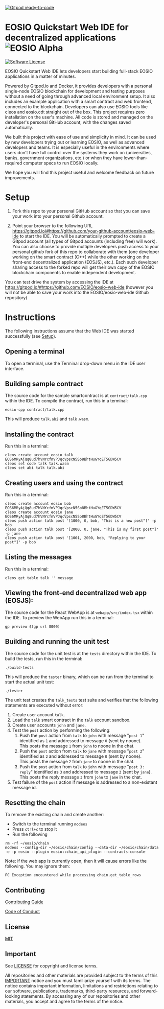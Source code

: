 [![Gitpod ready-to-code](https://img.shields.io/badge/Gitpod-ready--to--code-blue?logo=gitpod)](https://gitpod.io/#https://github.com/EOSIO/eosio-web-ide)

# EOSIO Quickstart Web IDE for decentralized applications ![EOSIO Alpha](https://img.shields.io/badge/EOSIO-Alpha-blue.svg)

[![Software License](https://img.shields.io/badge/license-MIT-lightgrey.svg)](./LICENSE)

EOSIO Quickstart Web IDE lets developers start building full-stack EOSIO applications in a matter of minutes. 

Powered by Gitpod.io and Docker, it provides developers with a personal single-node EOSIO blockchain for development and testing purposes without a need of going through advanced local environment setup. It also includes an example application with a smart contract and web frontend, connected to the blockchain. Developers can also use EOSIO tools like cleos and  eosio.cdt straight out of the box. This project requires zero installation on the user's machine. All code is stored and managed on the developer's personal GitHub account, with the changes saved automatically.

We built this project with ease of use and simplicity in mind. It can be used by new developers trying out or learning EOSIO, as well as advanced developers and teams. It is especially useful in the environments where users don't have full control over the systems they work on (universities, banks, government organizations, etc.) or when they have lower-than-required computer specs to run EOSIO locally.

We hope you will find this project useful and welcome feedback on future improvements.

# Setup

1. Fork this repo to your personal GitHub account so that you can save your work into your personal Github account.

2. Point your browser to the following URL https://gitpod.io/#https://github.com/your-github-account/eosio-web-ide to start the IDE. You will be automatically prompted to create a Gitpod account (all types of Gitpod accounts (including free) will work). You can also choose to provide multiple developers push access to your personal github fork of this repo to collaborate with them (one developer working on the smart contract (C++) while the other working on the front-end decentralized application (EOSJS), etc.). Each such developer sharing access to the forked repo will get their own copy of the EOSIO blockchain components to enable independent development.

You can test drive the system by accessing the IDE at https://gitpod.io/#https://github.com/EOSIO/eosio-web-ide (however you will not be able to save your work into the EOSIO/eosio-web-ide Github repository)

# Instructions

The following instructions assume that the Web IDE was started successfully (see [Setup](#setup)).

## Opening a terminal

To open a terminal, use the Terminal drop-down menu in the IDE user interface.

## Building sample contract

The source code for the sample smartcontract is at `contract/talk.cpp` within the IDE. To compile the contract, run this in a terminal:

```
eosio-cpp contract/talk.cpp

```

This will produce `talk.abi` and `talk.wasm`.

## Installing the contract

Run this in a terminal:

```
cleos create account eosio talk EOS6MRyAjQq8ud7hVNYcfnVPJqcVpscN5So8BhtHuGYqET5GDW5CV
cleos set code talk talk.wasm
cleos set abi talk talk.abi

```

## Creating users and using the contract

Run this in a terminal:
```
cleos create account eosio bob EOS6MRyAjQq8ud7hVNYcfnVPJqcVpscN5So8BhtHuGYqET5GDW5CV
cleos create account eosio jane EOS6MRyAjQq8ud7hVNYcfnVPJqcVpscN5So8BhtHuGYqET5GDW5CV
cleos push action talk post '[1000, 0, bob, "This is a new post"]' -p bob
cleos push action talk post '[2000, 0, jane, "This is my first post"]' -p jane
cleos push action talk post '[1001, 2000, bob, "Replying to your post"]' -p bob

```

## Listing the messages

Run this in a terminal:
```
cleos get table talk '' message

```

## Viewing the front-end decentralized web app (EOSJS):

The source code for the React WebApp is at `webapp/src/index.tsx` within the IDE. To preview the WebApp run this in a terminal:

```
gp preview $(gp url 8000)

```

## Building and running the unit test

The source code for the unit test is at the `tests` directory within the IDE. To build the tests, run this in the terminal:

```
./build-tests

```

This will produce the `tester` binary, which can be run from the terminal to start the actual unit test:

```
./tester

```

The unit test creates the `talk_tests` test suite and verifies that the following statements are executed without error:

1. Create user account `talk`.
2. Load the `talk` smart contract in the `talk` account sandbox.
2. Create user accounts `john` and `jane`.
3. Test the `post` action by performing the following:
   1. Push the `post` action from `talk` to `john` with message "`post 1`" identified as `1` and addressed to message `0` (sent by noone).  
      This posts the message `1` from `john` to noone in the chat.
   2. Push the `post` action from `talk` to `jane` with message "`post 2`" identified as `2` and addressed to message `0` (sent by noone).  
      This posts the message `2` from `jane` to noone in the chat.
   3. Push the `post` action from `talk` to `john` with message "`post 3: reply`" identified as `3` and addressed to message `2` (sent by `jane`).  
      This posts the reply message `3` from `john` to `jane` in the chat.
4. Test failure of the `post` action if message is addressed to a non-existant message id.

## Resetting the chain

To remove the existing chain and create another:

* Switch to the terminal running `nodeos`
* Press `ctrl+c` to stop it
* Run the following

```
rm -rf ~/eosio/chain
nodeos --config-dir ~/eosio/chain/config --data-dir ~/eosio/chain/data -e -p eosio --plugin eosio::chain_api_plugin --contracts-console

```

Note: if the web app is currently open, then it will cause errors like the following. You may ignore them:

```
FC Exception encountered while processing chain.get_table_rows
```

## Contributing

[Contributing Guide](./CONTRIBUTING.md)

[Code of Conduct](./CONTRIBUTING.md#conduct)

## License

[MIT](./LICENSE)

## Important

See [LICENSE](LICENSE) for copyright and license terms.

All repositories and other materials are provided subject to the terms of this [IMPORTANT](important.md) notice and you must familiarize yourself with its terms.  The notice contains important information, limitations and restrictions relating to our software, publications, trademarks, third-party resources, and forward-looking statements.  By accessing any of our repositories and other materials, you accept and agree to the terms of the notice.
